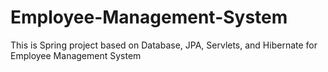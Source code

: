 # Employee-Management-System
This is Spring project based on Database, JPA, Servlets, and Hibernate for Employee Management System
